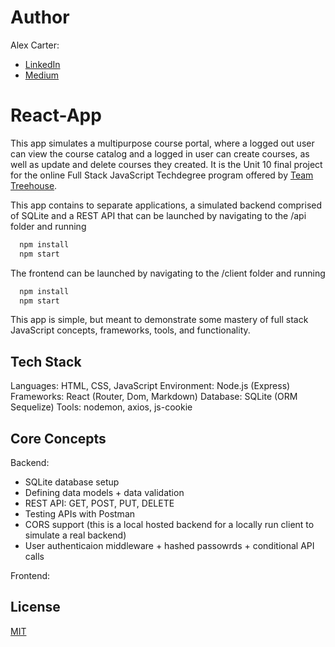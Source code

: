 # Author
Alex Carter:
* <a href="https://www.linkedin.com/in/alexandertcarter/" target="_blank">LinkedIn</a>
* <a href="https://medium.com/@AlexCartaz" target="_blank">Medium</a>

# React-App
This app simulates a multipurpose course portal, where a logged out user can view the course catalog and a logged in user can create courses, as well as update and delete courses they created. It is the Unit 10 final project for the online Full Stack JavaScript Techdegree program offered by <a href="https://teamtreehouse.com/techdegree/full-stack-javascript" target="_blank">Team Treehouse</a>.

This app contains to separate applications, a simulated backend comprised of SQLite and a REST API that can be launched by navigating to the /api folder and running

```bash
  npm install
  npm start
```

The frontend can be launched by navigating to the /client folder and running

```bash
  npm install
  npm start
```

This app is simple, but meant to demonstrate some mastery of full stack JavaScript concepts, frameworks, tools, and functionality.

## Tech Stack

Languages: HTML, CSS, JavaScript
Environment: Node.js (Express)
Frameworks: React (Router, Dom, Markdown)
Database: SQLite (ORM Sequelize)
Tools: nodemon, axios, js-cookie

## Core Concepts

Backend:
 * SQLite database setup 
 * Defining data models + data validation
 * REST API: GET, POST, PUT, DELETE 
 * Testing APIs with Postman
 * CORS support (this is a local hosted backend for a locally run client to simulate a real backend)
 * User authenticaion middleware + hashed passowrds + conditional API calls

Frontend:


## License

[MIT](https://choosealicense.com/licenses/mit/)